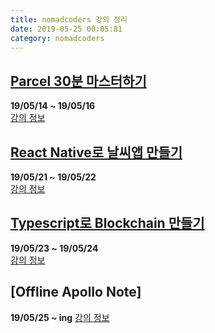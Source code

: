 ```yaml
---
title: nomadcoders 강의 정리
date: 2019-05-25 00:05:81
category: nomadcoders
---
```


## [Parcel 30분 마스터하기](../parcel-experiments)

**19/05/14 ~ 19/05/16**  
[강의 정보](https://academy.nomadcoders.co/p/learn-parcel)

## [React Native로 날씨앱 만들기](../react-native-weather)

**19/05/21 ~ 19/05/22**  
[강의 정보](https://academy.nomadcoders.co/p/fucking-react-native-apps?ref=map)

## [Typescript로 Blockchain 만들기](../typescript-blockchain)

**19/05/23 ~ 19/05/24**  
[강의 정보](https://academy.nomadcoders.co/p/build-a-blockchain-with-typescript?ref=map)

## [Offline Apollo Note]

**19/05/25 ~ ing**
[강의 정보](https://academy.nomadcoders.co/p/offline-apollo-kr)
